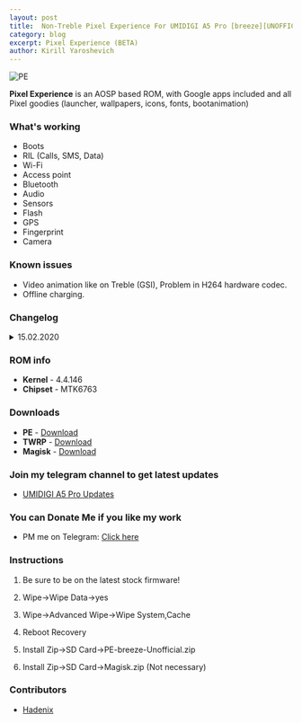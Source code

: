 ```yaml
---
layout: post
title:  Non-Treble Pixel Experience For UMIDIGI A5 Pro [breeze][UNOFFICIAL]
category: blog
excerpt: Pixel Experience (BETA)
author: Kirill Yaroshevich
---
```


![PE](http://Hadenix.github.io/images/PixelExperience.jpg)

**Pixel Experience** is an AOSP based ROM, with Google apps included and all Pixel goodies (launcher, wallpapers, icons, fonts, bootanimation)

### What's working
* Boots
* RIL (Calls, SMS, Data)
* Wi-Fi
* Access point
* Bluetooth
* Audio
* Sensors
* Flash
* GPS
* Fingerprint
* Camera

### Known issues
* Video animation like on Treble (GSI), Problem in H264 hardware codec.
* Offline charging.

### Changelog
<details>
<summary>15.02.2020</summary>
<p>February Security Patch 2020
<br>First build</p>
</details>

### ROM info
* **Kernel** - 4.4.146
* **Chipset** - MTK6763

### Downloads
* **PE** - [Download](https://androidfilehost.com/?w=files&flid=305367)
* **TWRP** - [Download](https://sourceforge.net/projects/umidigi-mt6763-dev/files/TWRP/)
* **Magisk** - [Download](https://github.com/topjohnwu/Magisk/releases)

### Join my telegram channel to get latest updates
* [UMIDIGI A5 Pro Updates](https://t.me/UMIDIGIA5Pro)

### You can Donate Me if you like my work
* PM me on Telegram: [Click here](https://t.me/Hadenix)

### Instructions
1) Be sure to be on the latest stock firmware!

3) Wipe->Wipe Data->yes

2) Wipe->Advanced Wipe->Wipe System,Cache

4) Reboot Recovery

5) Install Zip->SD Card->PE-breeze-Unofficial.zip

6) Install Zip->SD Card->Magisk.zip (Not necessary)

### Contributors
* [Hadenix](https://t.me/Hadenix)
